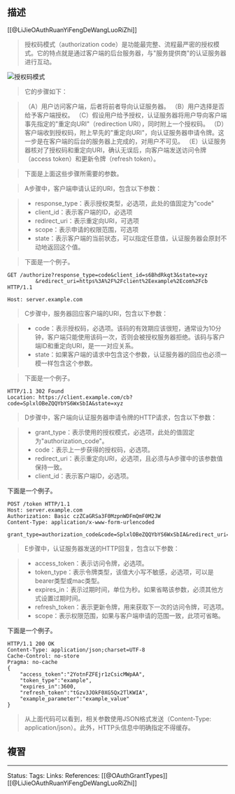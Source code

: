 

## 描述

[[@LiJieOAuthRuanYiFengDeWangLuoRiZhi]]
> 授权码模式（authorization code）是功能最完整、流程最严密的授权模式。它的特点就是通过客户端的后台服务器，与"服务提供商"的认证服务器进行互动。

![授权码模式](https://www.ruanyifeng.com/blogimg/asset/2014/bg2014051204.png)

> 它的步骤如下：

> （A）用户访问客户端，后者将前者导向认证服务器。
> （B）用户选择是否给予客户端授权。
> （C）假设用户给予授权，认证服务器将用户导向客户端事先指定的"重定向URI"（redirection URI），同时附上一个授权码。
> （D）客户端收到授权码，附上早先的"重定向URI"，向认证服务器申请令牌。这一步是在客户端的后台的服务器上完成的，对用户不可见。
> （E）认证服务器核对了授权码和重定向URI，确认无误后，向客户端发送访问令牌（access token）和更新令牌（refresh token）。

> 下面是上面这些步骤所需要的参数。

> A步骤中，客户端申请认证的URI，包含以下参数：

> -   response_type：表示授权类型，必选项，此处的值固定为"code"
> -   client_id：表示客户端的ID，必选项
> -   redirect_uri：表示重定向URI，可选项
> -   scope：表示申请的权限范围，可选项
> -   state：表示客户端的当前状态，可以指定任意值，认证服务器会原封不动地返回这个值。

> 下面是一个例子。
```http 
GET /authorize?response_type=code&client_id=s6BhdRkqt3&state=xyz
         &redirect_uri=https%3A%2F%2Fclient%2Eexample%2Ecom%2Fcb HTTP/1.1

Host: server.example.com
```

> C步骤中，服务器回应客户端的URI，包含以下参数：

> -   code：表示授权码，必选项。该码的有效期应该很短，通常设为10分钟，客户端只能使用该码一次，否则会被授权服务器拒绝。该码与客户端ID和重定向URI，是一一对应关系。
> -   state：如果客户端的请求中包含这个参数，认证服务器的回应也必须一模一样包含这个参数。

> 下面是一个例子。
 ```http
HTTP/1.1 302 Found
Location: https://client.example.com/cb?code=SplxlOBeZQQYbYS6WxSbIA&state=xyz
```

> D步骤中，客户端向认证服务器申请令牌的HTTP请求，包含以下参数：

> -   grant_type：表示使用的授权模式，必选项，此处的值固定为"authorization_code"。
> -   code：表示上一步获得的授权码，必选项。
> -   redirect_uri：表示重定向URI，必选项，且必须与A步骤中的该参数值保持一致。
> -   client_id：表示客户端ID，必选项。

下面是一个例子。

```http
POST /token HTTP/1.1
Host: server.example.com
Authorization: Basic czZCaGRSa3F0MzpnWDFmQmF0M2JW
Content-Type: application/x-www-form-urlencoded

grant_type=authorization_code&code=SplxlOBeZQQYbYS6WxSbIA&redirect_uri=https%3A%2F%2Fclient%2Eexample%2Ecom%2Fcb 
```

> E步骤中，认证服务器发送的HTTP回复，包含以下参数：

> -   access_token：表示访问令牌，必选项。
> -   token_type：表示令牌类型，该值大小写不敏感，必选项，可以是bearer类型或mac类型。
> -   expires_in：表示过期时间，单位为秒。如果省略该参数，必须其他方式设置过期时间。
> -   refresh_token：表示更新令牌，用来获取下一次的访问令牌，可选项。
> -   scope：表示权限范围，如果与客户端申请的范围一致，此项可省略。

下面是一个例子。

```http
HTTP/1.1 200 OK
Content-Type: application/json;charset=UTF-8
Cache-Control: no-store
Pragma: no-cache
{
	"access_token":"2YotnFZFEjr1zCsicMWpAA",
	"token_type":"example",
	"expires_in":3600,
	"refresh_token":"tGzv3JOkF0XG5Qx2TlKWIA",
	"example_parameter":"example_value"
} 
```

> 从上面代码可以看到，相关参数使用JSON格式发送（Content-Type: application/json）。此外，HTTP头信息中明确指定不得缓存。

## 複習


---
Status: 
Tags:
Links:
References:
[[@OAuthGrantTypes]]
[[@LiJieOAuthRuanYiFengDeWangLuoRiZhi]]




